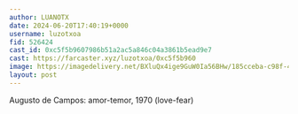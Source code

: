 ```yaml
---
author: LUANOTX
date: 2024-06-20T17:40:19+0000
username: luzotxoa
fid: 526424
cast_id: 0xc5f5b9607986b51a2ac5a846c04a3861b5ead9e7
cast: https://farcaster.xyz/luzotxoa/0xc5f5b960
image: https://imagedelivery.net/BXluQx4ige9GuW0Ia56BHw/185cceba-c98f-4945-98c4-1a2181792600/original
layout: post
---
```


Augusto de Campos: amor-temor, 1970 (love-fear)

<img src='https://imagedelivery.net/BXluQx4ige9GuW0Ia56BHw/185cceba-c98f-4945-98c4-1a2181792600/original' alt='' referrerpolicy='no-referrer'/>
